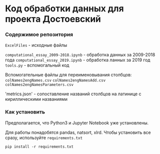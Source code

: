 # Код обработки данных для проекта Достоевский

### Содержимое репозитория

`ExcelFiles` - исходные файлы

`computational_essay_2009-2018.ipynb` - обработка данных за 2009-2018 года
`computational_essay_2019.ipynb` - обработка ланных за 2019 год
`tools.py` - вспомогальный код

Вспомогательные файлы для переименовывания столбцов:
`colNames2engNames.csv`
`colNames2engNamesAdd.csv`
`colNames2engNamesParameters.csv`

'metrics.json' - сопоставление названий столбцов на латинице с кириллическими названиями

### Как установить

Предполагается, что Python3 и Jupyter Notebook уже установлены.

Для работы понадобятся pandas, natsort, xlrd. Чтобы установить все сразу, используйте `requirements.txt`
```
pip install -r requirements.txt
```
